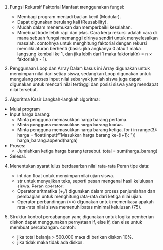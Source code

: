 1. Fungsi Rekursif Faktorial
   Manfaat menggunakan fungsi:
   - Membagi program menjadi bagian kecil (Modular).
   - Dapat digunakan berulang kali (Reusability).
   - Mudah dalam menemukan dan memperbaiki kesalahan.
   - Mmebuat kode lebih rapi dan jelas.
   Cara kerja rekursi adalah cara di mana sebuah fungsi memanggil dirinya sendiri untuk menyelesaikan masalah. contohnya untuk menghitung faktorial dengan rekursi memiliki aturan berhenti (basis) jika angkanya 0 atau 1 maka langsung kembali ke 1, dan jika lebih dari 1 maka faktorial(n) = n × faktorial(n - 1).
   
2. Penggunaan Loop dan Array
   Dalam kasus ini Array digunakan untuk menyimpan nilai dari setiap siswa, sedangkan Loop digunakan untuk mengulang proses input nilai sebanyak jumlah siswa juga dapat digunakan untuk mencari nilai tertinggi dan posisi siswa yang mendapat nilai tersebut.
 
3.  Algoritma Kasir
   Langkah-langkah algoritma:
   - Mulai program
   - Input harga barang:
      - Minta pengguna memasukkan harga barang pertama. 
      - Minta pengguna memasukkan harga barang kedua.
      - Minta pengguna memasukkan harga barang ketiga.
         for i in range(3):
          harga = float(input(f"Masukkan harga barang ke-{i+1}: "))
          harga_barang.append(harga)
   - Proses:
      - Jumlahkan ketiga harga barang tersebut.
           total = sum(harga_barang)
   - Selesai.
     
4. Menentukan syarat lulus berdasarkan nilai rata-rata
   Peran tipe data:
   - int dan float untuk menyimpan nilai ujian siswa.
   - str untuk menyajikan teks, seperti pesan mengenai hasil kelulusan siswa.
   Peran operator:
   - Operator aritmatika (+,/) digunakan dalam proses penjumlahan dan pembagian untuk menghitung rata-rata dari ketiga nilai ujian.
   - Operator perbandingan (>=) digunakan untuk memerikasa apakah rata-rata nilai siswa memenuhi batas minimal kelulusan (75).

5. Struktur kontrol percabangan yang digunakan untuk logika pemberian diskon dapat menggunakan pernyataan if, else if, dan else  untuk membuat percabangan. contoh:
   - jika total belanja > 500.000 maka di berikan diskon 10%.
   - jika tidak maka tidak ada diskon.

